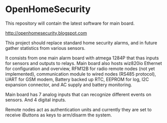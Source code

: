OpenHomeSecurity
================

This repository will contain the latest software for main board.

http://openhomesecurity.blogspot.com

This project should replace standard home security alarms, and in future gather statistics from various sensors.

It consists from one main alarm board with atmega 1284P that thas inputs for sensors and outputs to relays. Main board also hosts wiz820io Ethernet for configuration and overview, RFM12B for radio remote nodes (not yet implemented), communication module to wired nodes (RS485 protocol), UART for GSM modem, Battery backed up RTC, EEPROM for log, I2C expansion connector, and AC supply and battery monitoring.

Main board has 7 analog inputs that can recognize different events on sensors. And 4 digital inputs.

Remote nodes act as authentication units and currently they are set to receive iButtons as keys to arm/disarm the system.


